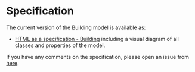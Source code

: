 # Specification
The current version of the Building model is available as:

* [HTML as a specification - Building](https://belgif.github.io/thematic/models/building/index_en.html) including a visual diagram of all classes and properties of the model.

If you have any comments on the specification, please open an issue from [here](https://github.com/belgif/thematic/issues).
